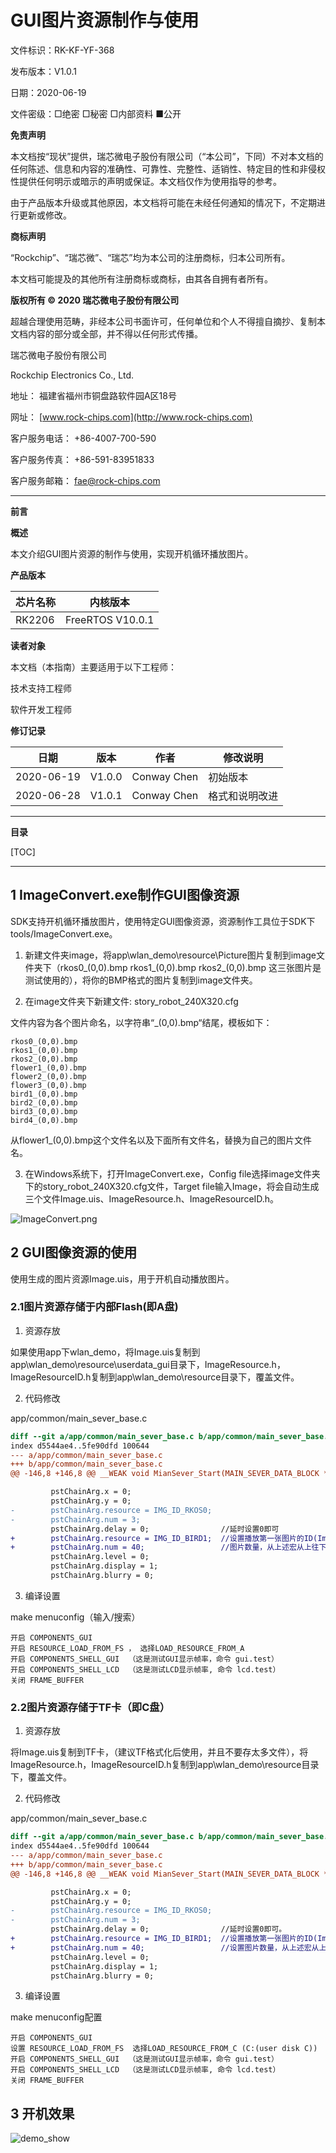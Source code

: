 # GUI图片资源制作与使用

文件标识：RK-KF-YF-368

发布版本：V1.0.1

日期：2020-06-19

文件密级：□绝密   □秘密   □内部资料   ■公开

**免责声明**

本文档按“现状”提供，瑞芯微电子股份有限公司（“本公司”，下同）不对本文档的任何陈述、信息和内容的准确性、可靠性、完整性、适销性、特定目的性和非侵权性提供任何明示或暗示的声明或保证。本文档仅作为使用指导的参考。

由于产品版本升级或其他原因，本文档将可能在未经任何通知的情况下，不定期进行更新或修改。

**商标声明**

“Rockchip”、“瑞芯微”、“瑞芯”均为本公司的注册商标，归本公司所有。

本文档可能提及的其他所有注册商标或商标，由其各自拥有者所有。

**版权所有 © 2020 瑞芯微电子股份有限公司**

超越合理使用范畴，非经本公司书面许可，任何单位和个人不得擅自摘抄、复制本文档内容的部分或全部，并不得以任何形式传播。

瑞芯微电子股份有限公司

Rockchip Electronics Co., Ltd.

地址：     福建省福州市铜盘路软件园A区18号

网址：     [www.rock-chips.com](http://www.rock-chips.com)

客户服务电话： +86-4007-700-590

客户服务传真： +86-591-83951833

客户服务邮箱： [fae@rock-chips.com](mailto:fae@rock-chips.com)

---

**前言**

**概述**

本文介绍GUI图片资源的制作与使用，实现开机循环播放图片。

**产品版本**

| **芯片名称** | **内核版本**    |
| ------------ | ---------------- |
| RK2206       | FreeRTOS V10.0.1 |

**读者对象**

本文档（本指南）主要适用于以下工程师：

技术支持工程师

软件开发工程师

**修订记录**

| **日期**   | **版本** | **作者** | **修改说明**           |
| ---------- | -------- | --------  | ---------------------- |
| 2020-06-19 | V1.0.0   | Conway Chen | 初始版本             |
| 2020-06-28 | V1.0.1   | Conway Chen | 格式和说明改进       |

---

**目录**

[TOC]

---

## 1 ImageConvert.exe制作GUI图像资源

SDK支持开机循环播放图片，使用特定GUI图像资源，资源制作工具位于SDK下tools/ImageConvert.exe。

1. 新建文件夹image，将app\wlan_demo\resource\Picture图片复制到image文件夹下（rkos0_(0,0).bmp rkos1_(0,0).bmp rkos2_(0,0).bmp 这三张图片是测试使用的），将你的BMP格式的图片复制到image文件夹。

2. 在image文件夹下新建文件: story_robot_240X320.cfg

文件内容为各个图片命名，以字符串“_(0,0).bmp“结尾，模板如下：

```
rkos0_(0,0).bmp
rkos1_(0,0).bmp
rkos2_(0,0).bmp
flower1_(0,0).bmp
flower2_(0,0).bmp
flower3_(0,0).bmp
bird1_(0,0).bmp
bird2_(0,0).bmp
bird3_(0,0).bmp
bird4_(0,0).bmp
```

从flower1_(0,0).bmp这个文件名以及下面所有文件名，替换为自己的图片文件名。

3. 在Windows系统下，打开ImageConvert.exe，Config file选择image文件夹下的story_robot_240X320.cfg文件，Target file输入Image，将会自动生成三个文件Image.uis、ImageResource.h、ImageResourceID.h。

![ImageConvert.png](resources/ImageConvert.png)

## 2 GUI图像资源的使用

使用生成的图片资源Image.uis，用于开机自动播放图片。

### 2.1图片资源存储于内部Flash(即A盘)

1. 资源存放

如果使用app下wlan_demo，将Image.uis复制到app\wlan_demo\resource\userdata_gui目录下，ImageResource.h，ImageResourceID.h复制到app\wlan_demo\resource目录下，覆盖文件。

2. 代码修改

app/common/main_sever_base.c

```diff
diff --git a/app/common/main_sever_base.c b/app/common/main_sever_base.c
index d5544ae4..5fe90dfd 100644
--- a/app/common/main_sever_base.c
+++ b/app/common/main_sever_base.c
@@ -146,8 +146,8 @@ __WEAK void MianSever_Start(MAIN_SEVER_DATA_BLOCK *pstMainData)

         pstChainArg.x = 0;
         pstChainArg.y = 0;
-        pstChainArg.resource = IMG_ID_RKOS0;
-        pstChainArg.num = 3;
         pstChainArg.delay = 0;                //延时设置0即可
+        pstChainArg.resource = IMG_ID_BIRD1;  //设置播放第一张图片的ID(ImageResourceID.h的任意一个宏，代表从某张图片开始播放)
+        pstChainArg.num = 40;                 //图片数量，从上述宏从上往下的个数，即图片数量，注意数量不能非法
         pstChainArg.level = 0;
         pstChainArg.display = 1;
         pstChainArg.blurry = 0;
```

3. 编译设置

make menuconfig（输入/搜索）

```
开启 COMPONENTS_GUI
开启 RESOURCE_LOAD_FROM_FS ， 选择LOAD_RESOURCE_FROM_A
开启 COMPONENTS_SHELL_GUI  （这是测试GUI显示帧率，命令 gui.test）
开启 COMPONENTS_SHELL_LCD  （这是测试LCD显示帧率, 命令 lcd.test）
关闭 FRAME_BUFFER
```

### 2.2图片资源存储于TF卡（即C盘）

1. 资源存放

将Image.uis复制到TF卡，（建议TF格式化后使用，并且不要存太多文件），将ImageResource.h，ImageResourceID.h复制到app\wlan_demo\resource目录下，覆盖文件。

2. 代码修改

app/common/main_sever_base.c

```diff
diff --git a/app/common/main_sever_base.c b/app/common/main_sever_base.c
index d5544ae4..5fe90dfd 100644
--- a/app/common/main_sever_base.c
+++ b/app/common/main_sever_base.c
@@ -146,8 +146,8 @@ __WEAK void MianSever_Start(MAIN_SEVER_DATA_BLOCK *pstMainData)

         pstChainArg.x = 0;
         pstChainArg.y = 0;
-        pstChainArg.resource = IMG_ID_RKOS0;
-        pstChainArg.num = 3;
         pstChainArg.delay = 0;                //延时设置0即可。
+        pstChainArg.resource = IMG_ID_BIRD1;  //设置播放第一张图片的ID(ImageResourceID.h的任意一个宏，代表从某张图片开始播放)。
+        pstChainArg.num = 40;                 //设置图片数量，从上述宏从上往下的个数，即图片数量，注意数量不能非法。
         pstChainArg.level = 0;
         pstChainArg.display = 1;
         pstChainArg.blurry = 0;
```

3. 编译设置

make menuconfig配置

```
开启 COMPONENTS_GUI
设置 RESOURCE_LOAD_FROM_FS  选择LOAD_RESOURCE_FROM_C (C:(user disk C))
开启 COMPONENTS_SHELL_GUI  （这是测试GUI显示帧率，命令 gui.test）
开启 COMPONENTS_SHELL_LCD  （这是测试LCD显示帧率, 命令 lcd.test）
关闭 FRAME_BUFFER
```

## 3 开机效果

![demo_show](resources/test.png)
